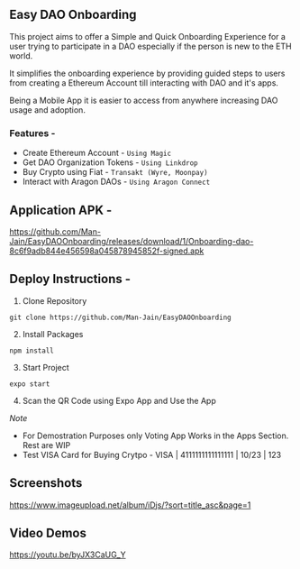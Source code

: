 ## Easy DAO Onboarding

This project aims to offer a Simple and Quick Onboarding Experience for a user trying to participate in a DAO especially if the person is new to the ETH world. 

It simplifies the onboarding experience by providing guided steps to users from creating a Ethereum Account till interacting with DAO and it's apps.

Being a Mobile App it is easier to access from anywhere increasing DAO usage and adoption.

### Features - 

- Create Ethereum Account - `Using Magic`
- Get DAO Organization Tokens - `Using Linkdrop`
- Buy Crypto using Fiat - `Transakt (Wyre, Moonpay)`
- Interact with Aragon DAOs - `Using Aragon Connect`


## Application APK - 

https://github.com/Man-Jain/EasyDAOOnboarding/releases/download/1/Onboarding-dao-8c6f9adb844e456598a045878945852f-signed.apk

## Deploy Instructions - 

1. Clone Repository 
```
git clone https://github.com/Man-Jain/EasyDAOOnboarding
```

2. Install Packages
```
npm install
```

3. Start Project
```
expo start
```

4. Scan the QR Code using Expo App and Use the App

*Note* 

- For Demostration Purposes only Voting App Works in the Apps Section. Rest are WIP
- Test VISA Card for Buying Crytpo - VISA | 4111111111111111 | 10/23 | 123

## Screenshots

https://www.imageupload.net/album/iDjs/?sort=title_asc&page=1

## Video Demos

https://youtu.be/byJX3CaUG_Y

